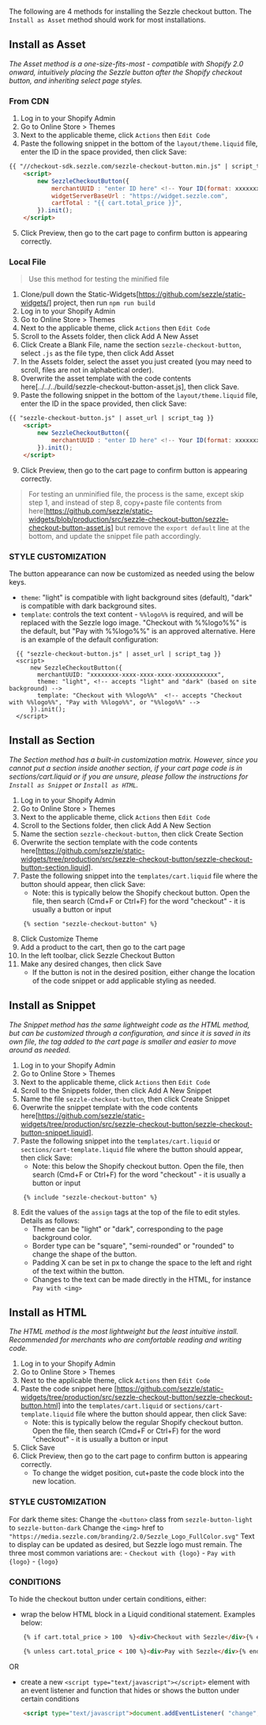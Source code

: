 
The following are 4 methods for installing the Sezzle checkout button. The `Install as Asset` method should work for most installations.

## Install as Asset
*The Asset method is a one-size-fits-most - compatible with Shopify 2.0 onward, intuitively placing the Sezzle button after the Shopify checkout button, and inheriting select page styles.*

### From CDN

1. Log in to your Shopify Admin
2. Go to Online Store > Themes
3. Next to the applicable theme, click `Actions` then `Edit Code`
4. Paste the following snippet in the bottom of the `layout/theme.liquid` file, enter the ID in the space provided, then click Save:

```html
{{ "//checkout-sdk.sezzle.com/sezzle-checkout-button.min.js" | script_tag }}
	<script>
		new SezzleCheckoutButton({
			merchantUUID : "enter ID here" <!-- Your ID(format: xxxxxxxx-xxxx-xxxx-xxxx-xxxxxxxxxxxx),
			widgetServerBaseUrl : "https://widget.sezzle.com",
			cartTotal : "{{ cart.total_price }}",
		}).init();
	</script>
```
5. Click Preview, then go to the cart page to confirm button is appearing correctly.

### Local File
> Use this method for testing the minified file

1. Clone/pull down the Static-Widgets[https://github.com/sezzle/static-widgets/] project, then run `npm run build`
2. Log in to your Shopify Admin
3. Go to Online Store > Themes
4. Next to the applicable theme, click `Actions` then `Edit Code`
5. Scroll to the Assets folder, then click Add A New Asset
6. Click Create a Blank File, name the section `sezzle-checkout-button`, select `.js` as the file type, then click Add Asset
7. In the Assets folder, select the asset you just created (you may need to scroll, files are not in alphabetical order).
8. Overwrite the asset template with the code contents here[../../../build/sezzle-checkout-button-asset.js], then click Save.
9.  Paste the following snippet in the bottom of the `layout/theme.liquid` file, enter the ID in the space provided, then click Save:
```html
{{ "sezzle-checkout-button.js" | asset_url | script_tag }}
	<script>
		new SezzleCheckoutButton({
			merchantUUID : "enter ID here" <!-- Your ID(format: xxxxxxxx-xxxx-xxxx-xxxx-xxxxxxxxxxxx),
		}).init();
	</script>
```
9. Click Preview, then go to the cart page to confirm button is appearing correctly.
> For testing an unminified file, the process is the same, except skip step 1, and instead of step 8, copy+paste file contents from here[https://github.com/sezzle/static-widgets/blob/production/src/sezzle-checkout-button/sezzle-checkout-button-asset.js] but remove the `export default` line at the bottom, and update the snippet file path accordingly.

### STYLE CUSTOMIZATION

The button appearance can now be customized as needed using the below keys.
 - `theme`: "light" is compatible with light background sites (default), "dark" is compatible with dark background sites.
 - `template`: controls the text content - `%%logo%%` is required, and will be replaced with the Sezzle logo image. "Checkout with %%logo%%" is the default, but "Pay with %%logo%%" is an approved alternative.
Here is an example of the default configuration:

```
  {{ "sezzle-checkout-button.js" | asset_url | script_tag }}
  <script>
      new SezzleCheckoutButton({
        merchantUUID: "xxxxxxxx-xxxx-xxxx-xxxx-xxxxxxxxxxxx",
        theme: "light", <!-- accepts "light" and "dark" (based on site background) -->
        template: "Checkout with %%logo%%"  <!-- accepts "Checkout with %%logo%%", "Pay with %%logo%%", or "%%logo%%" -->
      }).init();
  </script>
```


## Install as Section
*The Section method has a built-in customization matrix. However, since you cannot put a section inside another section, if your cart page code is in sections/cart.liquid or if you are unsure, please follow the instructions for `Install as Snippet` or `Install as HTML`.*

1. Log in to your Shopify Admin
2. Go to Online Store > Themes
3. Next to the applicable theme, click `Actions` then `Edit Code`
4. Scroll to the Sections folder, then click Add A New Section
5. Name the section `sezzle-checkout-button`, then click Create Section
6. Overwrite the section template with the code contents here[https://github.com/sezzle/static-widgets/tree/production/src/sezzle-checkout-button/sezzle-checkout-button-section.liquid].
7. Paste the following snippet into the `templates/cart.liquid` file where the button should appear, then click Save:
	* Note: this is typically below the Shopify checkout button. Open the file, then search (Cmd+F or Ctrl+F) for the word "checkout" - it is usually a button or input
```
	{% section "sezzle-checkout-button" %}
```
8. Click Customize Theme
9. Add a product to the cart, then go to the cart page
10. In the left toolbar, click Sezzle Checkout Button
11. Make any desired changes, then click Save
	* If the button is not in the desired position, either change the location of the code snippet or add applicable styling as needed.


## Install as Snippet
*The Snippet method has the same lightweight code as the HTML method, but can be customized through a configuration, and since it is saved in its own file, the tag added to the cart page is smaller and easier to move around as needed.*

1. Log in to your Shopify Admin
2. Go to Online Store > Themes
3. Next to the applicable theme, click `Actions` then `Edit Code`
4. Scroll to the Snippets folder, then click Add A New Snippet
5. Name the file `sezzle-checkout-button`, then click Create Snippet
6. Overwrite the snippet template with the code contents here[https://github.com/sezzle/static-widgets/tree/production/src/sezzle-checkout-button/sezzle-checkout-button-snippet.liquid].
7. Paste the following snippet into the `templates/cart.liquid` or `sections/cart-template.liquid` file where the button should appear, then click Save:
	* Note: this below the Shopify checkout button. Open the file, then search (Cmd+F or Ctrl+F) for the word "checkout" - it is usually a button or input
```
	{% include "sezzle-checkout-button" %}
```
8. Edit the values of the `assign` tags at the top of the file to edit styles. Details as follows:
	* Theme can be "light" or "dark", corresponding to the page background color.
	* Border type can be "square", "semi-rounded" or "rounded" to change the shape of the button.
	* Padding X can be set in px to change the space to the left and right of the text within the button.
	* Changes to the text can be made directly in the HTML, for instance `Pay with <img>`


## Install as HTML
*The HTML method is the most lightweight but the least intuitive install. Recommended for merchants who are comfortable reading and writing code.*

1. Log in to your Shopify Admin
2. Go to Online Store > Themes
3. Next to the applicable theme, click `Actions` then `Edit Code`
4. Paste the code snippet here [https://github.com/sezzle/static-widgets/tree/production/src/sezzle-checkout-button/sezzle-checkout-button.html] into the `templates/cart.liquid` or `sections/cart-template.liquid` file where the button should appear, then click Save:
	* Note: this is typically below the regular Shopify checkout button. Open the file, then search (Cmd+F or Ctrl+F) for the word "checkout" - it is usually a button or input
7. Click Save
8. Click Preview, then go to the cart page to confirm button is appearing correctly.
	* To change the widget position, cut+paste the code block into the new location.

### STYLE CUSTOMIZATION
For dark theme sites:
    Change the `<button>` class from `sezzle-button-light` to `sezzle-button-dark`
    Change the `<img>` href to `"https://media.sezzle.com/branding/2.0/Sezzle_Logo_FullColor.svg"`
Text to display can be updated as desired, but Sezzle logo must remain. The three most common variations are:
	- `Checkout with {logo}`
	- `Pay with {logo}`
	- `{logo}`


### CONDITIONS
To hide the checkout button under certain conditions, either:
* wrap the below HTML block in a Liquid conditional statement. Examples below:
```html
	{% if cart.total_price > 100  %}<div>Checkout with Sezzle</div>{% endif%}
```
```html
	{% unless cart.total_price < 100 %}<div>Pay with Sezzle</div>{% endunless %}
```
OR
* create a new `<script type="text/javascript"></script>` element with an event listener and function that hides or shows the button under certain conditions
```html
	<script type="text/javascript">document.addEventListener( "change", function(){if(window.innerWidth < 560){document.querySelector(.sezzle-checkout-button).style.display = "none !important"} else {document.querySelector(".sezzle-checkout-button").style.display = "inline-block"} } )</script>
```
